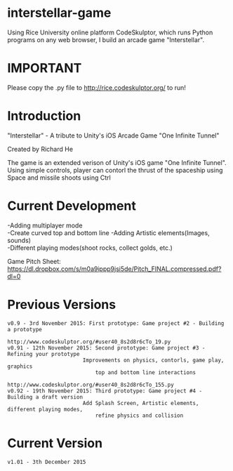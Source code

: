 # interstellar-game
Using Rice University online platform CodeSkulptor, which runs Python programs on any web browser, I build an arcade game "Interstellar".

# IMPORTANT
Please copy the .py file to http://rice.codeskulptor.org/ to run!

# Introduction
"Interstellar" - A tribute to Unity's iOS Arcade Game "One Infinite Tunnel"

 Created by Richard He

 The game is an extended verison of Unity's iOS game "One Infinite Tunnel".
 Using simple controls, player can contorl the thrust of the spaceship using Space and missile shoots using Ctrl

# Current Development
 -Adding multiplayer mode	
 -Create curved top and bottom line	
 -Adding Artistic elements(Images, sounds)	
 -Different playing modes(shoot rocks, collect golds, etc.)	

 Game Pitch Sheet: https://dl.dropbox.com/s/m0a9ippp9jsi5de/Pitch_FINAL.compressed.pdf?dl=0

# Previous Versions
	v0.9 - 3rd November 2015: First prototype: Game project #2 - Building a prototype
                             http://www.codeskulptor.org/#user40_8s2d8r6cTo_19.py
	v0.91 - 12th November 2015: Second prototype: Game project #3 - Refining your prototype
   							Improvements on physics, contorls, game play, graphics
								top and bottom line interactions
								http://www.codeskulptor.org/#user40_8s2d8r6cTo_155.py
   	v0.92 - 19th November 2015: Third prototype: Game project #4 - Building a draft version
   							Add Splash Screen, Artistic elements, different playing modes, 
								refine physics and collision

# Current Version 
	v1.01 - 3th December 2015
